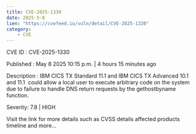 ```yaml
---
title: CVE-2025-1330
date: 2025-5-8
lien: "https://cvefeed.io/vuln/detail/CVE-2025-1330"
category:
    - CVE
---
```


CVE ID : CVE-2025-1330

Published :  May 8
2025
10:15 p.m. | 4 hours
15 minutes ago

Description : IBM CICS TX Standard 11.1 and IBM CICS TX Advanced 10.1 and 11.1  could allow a local user to execute arbitrary code on the system due to failure to handle DNS return requests by the gethostbyname  function.

Severity: 7.8 | HIGH

Visit the link for more details
such as CVSS details
affected products
timeline
and more...
